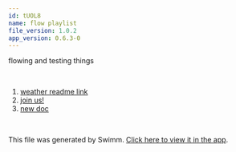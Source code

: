 ```yaml
---
id: tUOL8
name: flow playlist
file_version: 1.0.2
app_version: 0.6.3-0
---
```


<!-- Intro - Do not remove this comment -->
flowing and testing things

<br/>

<!-- Steps - Do not remove this comment -->
1. [weather readme link](https://raw.githubusercontent.com/AddieCohen/stoke-weather/main/README.md)
2. [join us!](https://www.youtube.com/watch?v=bUyPS4JDm4I)
3. [new doc](new-doc.2lJHr.sw.md)


<br/>

This file was generated by Swimm. [Click here to view it in the app](https://swimm-web-app.web.app/#/repos/Z2l0aHViJTNBJTNBc3Rva2Utd2VhdGhlciUzQSUzQUFkZGllQ29oZW4=/docs/tUOL8).